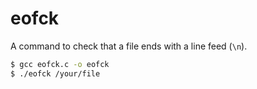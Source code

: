 # eofck

A command to check that a file ends with a line feed (`\n`).

```bash
$ gcc eofck.c -o eofck
$ ./eofck /your/file
```
